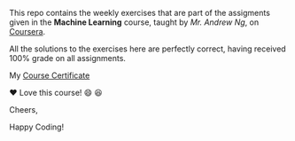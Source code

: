 This repo contains the weekly exercises that are part of the assigments given in the **Machine Learning** course, taught 
by *Mr. Andrew Ng*, on [Coursera](https://www.coursera.org/learn/machine-learning).

All the solutions to the exercises here are perfectly correct, having received 100% grade on all assignments.

My [Course Certificate](https://www.coursera.org/account/accomplishments/records/3BULGTLT23ZA)

:heart: Love this course! :smile: :satisfied:

Cheers,

Happy Coding!

